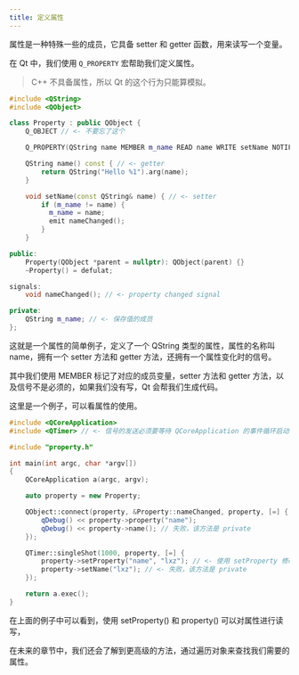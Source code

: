 ```yaml
---
title: 定义属性
---
```


属性是一种特殊一些的成员，它具备 setter 和 getter 函数，用来读写一个变量。

在 Qt 中，我们使用 `Q_PROPERTY` 宏帮助我们定义属性。

> C++ 不具备属性，所以 Qt 的这个行为只能算模拟。

```cpp
#include <QString>
#include <QObject>

class Property : public QObject {
    Q_OBJECT // <- 不要忘了这个

    Q_PROPERTY(QString name MEMBER m_name READ name WRITE setName NOTIFY nameChanged) // <- 看这里

    QString name() const { // <- getter
        return QString("Hello %1").arg(name);
    }

    void setName(const QString& name) { // <- setter
        if (m_name != name) {
          m_name = name;
          emit nameChanged();
        }
    }

public:
    Property(QObject *parent = nullptr): QObject(parent) {}
    ~Property() = defulat;

signals:
    void nameChanged(); // <- property changed signal

private:
    QString m_name; // <- 保存值的成员
};
```

这就是一个属性的简单例子，定义了一个 QString 类型的属性，属性的名称叫 name，拥有一个 setter 方法和 getter 方法，还拥有一个属性变化时的信号。

其中我们使用 MEMBER 标记了对应的成员变量，setter 方法和 getter 方法，以及信号不是必须的，如果我们没有写，Qt 会帮我们生成代码。

这里是一个例子，可以看属性的使用。

```cpp
#include <QCoreApplication>
#include <QTimer> // <- 信号的发送必须要等待 QCoreApplication 的事件循环启动

#include "property.h"

int main(int argc, char *argv[])
{
    QCoreApplication a(argc, argv);

    auto property = new Property;

    QObject::connect(property, &Property::nameChanged, property, [=] {
        qDebug() << property->property("name");
        qDebug() << property->name(); // 失败，该方法是 private
    });

    QTimer::singleShot(1000, property, [=] {
        property->setProperty("name", "lxz"); // <- 使用 setProperty 修改属性
        property->setName("lxz"); // <- 失败，该方法是 private
    });

    return a.exec();
}
```

在上面的例子中可以看到，使用 setProperty() 和 property() 可以对属性进行读写，

在未来的章节中，我们还会了解到更高级的方法，通过遍历对象来查找我们需要的属性。
